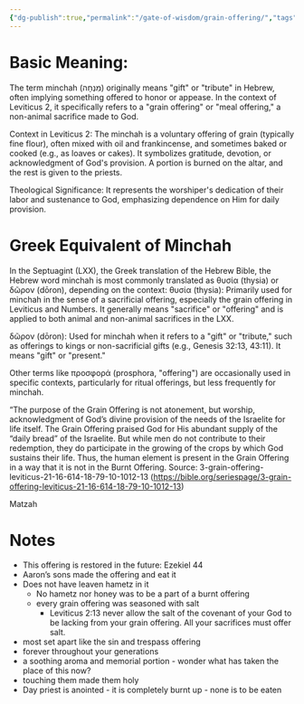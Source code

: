```yaml
---
{"dg-publish":true,"permalink":"/gate-of-wisdom/grain-offering/","tags":["#GateWisdom","G","O"]}
---
```


# Basic Meaning: 
The term minchah  (מִנְחָה)  originally means "gift" or "tribute" in Hebrew, often implying something offered to honor or appease. In the context of Leviticus 2, it specifically refers to a "grain offering" or "meal offering," a non-animal sacrifice made to God.

Context in Leviticus 2: The minchah  is a voluntary offering of grain (typically fine flour), often mixed with oil and frankincense, and sometimes baked or cooked (e.g., as loaves or cakes). It symbolizes gratitude, devotion, or acknowledgment of God's provision. A portion is burned on the altar, and the rest is given to the priests.

Theological Significance: It represents the worshiper's dedication of their labor and sustenance to God, emphasizing dependence on Him for daily provision.

# Greek Equivalent of Minchah 
In the Septuagint (LXX), the Greek translation of the Hebrew Bible, the Hebrew word minchah is most commonly translated as θυσία (thysia) or δῶρον (dōron), depending on the context:
θυσία (thysia): Primarily used for minchah in the sense of a sacrificial offering, especially the grain offering in Leviticus and Numbers. It generally means "sacrifice" or "offering" and is applied to both animal and non-animal sacrifices in the LXX.

δῶρον (dōron): Used for minchah when it refers to a "gift" or "tribute," such as offerings to kings or non-sacrificial gifts (e.g., Genesis 32:13, 43:11). It means "gift" or "present."

Other terms like προσφορά (prosphora, "offering") are occasionally used in specific contexts, particularly for ritual offerings, but less frequently for minchah.


“The purpose of the Grain Offering is not atonement, but worship, acknowledgment of God’s divine provision of the needs of the Israelite for life itself. The Grain Offering praised God for His abundant supply of the “daily bread” of the Israelite. But while men do not contribute to their redemption, they do participate in the growing of the crops by which God sustains their life. Thus, the human element is present in the Grain Offering in a way that it is not in the Burnt Offering. Source: 3-grain-offering-leviticus-21-16-614-18-79-10-1012-13 (https://bible.org/seriespage/3-grain-offering-leviticus-21-16-614-18-79-10-1012-13)

Matzah

# Notes

- This offering is restored in the future: Ezekiel 44 
- Aaron’s sons made the offering and eat it
- Does not have leaven hametz in it
	 - No hametz nor honey was to be a part of a burnt offering
	 - every grain offering was seasoned with salt
		 - Leviticus 2:13 never allow the salt of the covenant of your God to be lacking from your grain offering. All your sacrifices must offer salt.
- most set apart like the sin and trespass offering
- forever throughout your generations
- a soothing aroma and memorial portion - wonder what has taken the place of this now?
- touching them made them holy
- Day priest is anointed - it is completely burnt up - none is to be eaten


